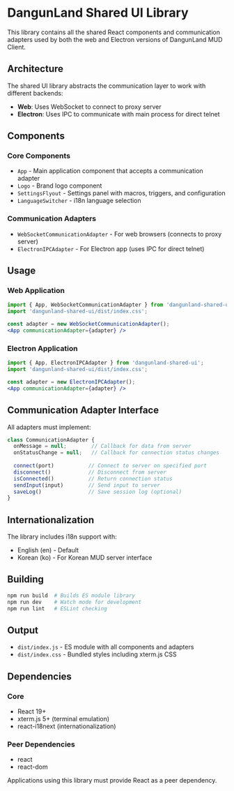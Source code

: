 # DangunLand Shared UI Library

This library contains all the shared React components and communication adapters used by both the web and Electron versions of DangunLand MUD Client.

## Architecture

The shared UI library abstracts the communication layer to work with different backends:
- **Web**: Uses WebSocket to connect to proxy server
- **Electron**: Uses IPC to communicate with main process for direct telnet

## Components

### Core Components
- `App` - Main application component that accepts a communication adapter
- `Logo` - Brand logo component
- `SettingsFlyout` - Settings panel with macros, triggers, and configuration
- `LanguageSwitcher` - i18n language selection

### Communication Adapters
- `WebSocketCommunicationAdapter` - For web browsers (connects to proxy server)
- `ElectronIPCAdapter` - For Electron app (uses IPC for direct telnet)

## Usage

### Web Application
```jsx
import { App, WebSocketCommunicationAdapter } from 'dangunland-shared-ui';
import 'dangunland-shared-ui/dist/index.css';

const adapter = new WebSocketCommunicationAdapter();
<App communicationAdapter={adapter} />
```

### Electron Application
```jsx
import { App, ElectronIPCAdapter } from 'dangunland-shared-ui';
import 'dangunland-shared-ui/dist/index.css';

const adapter = new ElectronIPCAdapter();
<App communicationAdapter={adapter} />
```

## Communication Adapter Interface

All adapters must implement:

```javascript
class CommunicationAdapter {
  onMessage = null;        // Callback for data from server
  onStatusChange = null;   // Callback for connection status changes
  
  connect(port)           // Connect to server on specified port
  disconnect()            // Disconnect from server
  isConnected()           // Return connection status
  sendInput(input)        // Send input to server
  saveLog()               // Save session log (optional)
}
```

## Internationalization

The library includes i18n support with:
- English (en) - Default
- Korean (ko) - For Korean MUD server interface

## Building

```bash
npm run build  # Builds ES module library
npm run dev    # Watch mode for development
npm run lint   # ESLint checking
```

## Output

- `dist/index.js` - ES module with all components and adapters
- `dist/index.css` - Bundled styles including xterm.js CSS

## Dependencies

### Core
- React 19+
- xterm.js 5+ (terminal emulation)
- react-i18next (internationalization)

### Peer Dependencies
- react
- react-dom

Applications using this library must provide React as a peer dependency.